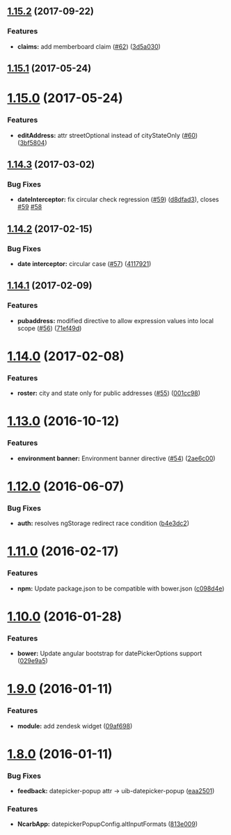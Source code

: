 <a name="1.15.2"></a>
## [1.15.2](https://github.com/NCARB/angular-common/compare/v1.15.1...v1.15.2) (2017-09-22)


### Features

* **claims:** add memberboard claim ([#62](https://github.com/NCARB/angular-common/issues/62)) ([3d5a030](https://github.com/NCARB/angular-common/commit/3d5a030))



<a name="1.15.1"></a>
## [1.15.1](https://github.com/NCARB/angular-common/compare/v1.15.0...v1.15.1) (2017-05-24)



<a name="1.15.0"></a>
# [1.15.0](https://github.com/NCARB/angular-common/compare/v1.14.3...v1.15.0) (2017-05-24)


### Features

* **editAddress:** attr streetOptional instead of cityStateOnly ([#60](https://github.com/NCARB/angular-common/issues/60)) ([3bf5804](https://github.com/NCARB/angular-common/commit/3bf5804))



<a name="1.14.3"></a>
## [1.14.3](https://github.com/NCARB/angular-common/compare/v1.14.2...v1.14.3) (2017-03-02)


### Bug Fixes

* **dateInterceptor:** fix circular check regression ([#59](https://github.com/NCARB/angular-common/issues/59)) ([d8dfad3](https://github.com/NCARB/angular-common/commit/d8dfad3)), closes [#59](https://github.com/NCARB/angular-common/issues/59) [#58](https://github.com/NCARB/angular-common/issues/58)



<a name="1.14.2"></a>
## [1.14.2](https://github.com/NCARB/angular-common/compare/v1.14.1...v1.14.2) (2017-02-15)


### Bug Fixes

* **date interceptor:** circular case ([#57](https://github.com/NCARB/angular-common/issues/57)) ([4117921](https://github.com/NCARB/angular-common/commit/4117921))



<a name="1.14.1"></a>
## [1.14.1](https://github.com/NCARB/angular-common/compare/v1.14.0...v1.14.1) (2017-02-09)


### Features

* **pubaddress:** modified directive to allow expression values into local scope ([#56](https://github.com/NCARB/angular-common/issues/56)) ([71ef49d](https://github.com/NCARB/angular-common/commit/71ef49d))



<a name="1.14.0"></a>
# [1.14.0](https://github.com/NCARB/angular-common/compare/v1.13.0...v1.14.0) (2017-02-08)


### Features

* **roster:** city and state only for public addresses ([#55](https://github.com/NCARB/angular-common/issues/55)) ([001cc98](https://github.com/NCARB/angular-common/commit/001cc98))



<a name="1.13.0"></a>
# [1.13.0](https://github.com/NCARB/angular-common/compare/v1.12.0...v1.13.0) (2016-10-12)


### Features

* **environment banner:** Environment banner directive ([#54](https://github.com/NCARB/angular-common/issues/54)) ([2ae6c00](https://github.com/NCARB/angular-common/commit/2ae6c00))



<a name="1.12.0"></a>
# [1.12.0](https://github.com/NCARB/angular-common/compare/v1.11.0...v1.12.0) (2016-06-07)


### Bug Fixes

* **auth:** resolves ngStorage redirect race condition ([b4e3dc2](https://github.com/NCARB/angular-common/commit/b4e3dc2))



<a name="1.11.0"></a>
# [1.11.0](https://github.com/NCARB/angular-common/compare/v1.10.0...v1.11.0) (2016-02-17)


### Features

* **npm:** Update package.json to be compatible with bower.json ([c098d4e](https://github.com/NCARB/angular-common/commit/c098d4e))



<a name="1.10.0"></a>
# [1.10.0](https://github.com/NCARB/angular-common/compare/v1.9.0...v1.10.0) (2016-01-28)


### Features

* **bower:** Update angular bootstrap for datePickerOptions support ([029e9a5](https://github.com/NCARB/angular-common/commit/029e9a5))



<a name="1.9.0"></a>
# [1.9.0](https://github.com/NCARB/angular-common/compare/v1.8.0...v1.9.0) (2016-01-11)


### Features

* **module:** add zendesk widget ([09af698](https://github.com/NCARB/angular-common/commit/09af698))



<a name="1.8.0"></a>
# [1.8.0](https://github.com/NCARB/angular-common/compare/v1.7.0...v1.8.0) (2016-01-11)


### Bug Fixes

* **feedback:** datepicker-popup attr -> uib-datepicker-popup ([eaa2501](https://github.com/NCARB/angular-common/commit/eaa2501))


### Features

* **NcarbApp:** datepickerPopupConfig.altInputFormats ([813e009](https://github.com/NCARB/angular-common/commit/813e009))



